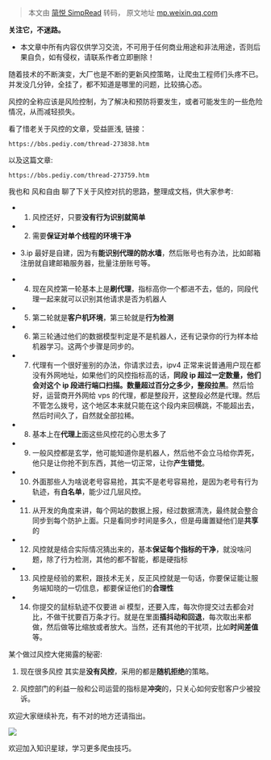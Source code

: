 > 本文由 [简悦 SimpRead](http://ksria.com/simpread/) 转码， 原文地址 [mp.weixin.qq.com](https://mp.weixin.qq.com/s?__biz=MzAwNTY1OTg0MQ==&mid=2647563714&idx=1&sn=2369fdc555d3054ef11cbaed0647fb08&chksm=8323706cb454f97a89f53347649606536834ed85c2b95853d3ce68ac5000794629a4af56d825&mpshare=1&scene=1&srcid=0804iKzXbtE1W0BSvD6qKxG3&sharer_sharetime=1659578706314&sharer_shareid=9be5daf09995ef938577edacf59663a3&version=4.0.6.99102&platform=mac#rd)

**关注它，不迷路。**

*   本文章中所有内容仅供学习交流，不可用于任何商业用途和非法用途，否则后果自负，如有侵权，请联系作者立即删除！
    

随着技术的不断演变，大厂也是不断的更新风控策略，让爬虫工程师们头疼不已。并发没几分钟，全挂了，都不知道是哪里的问题，比较搞心态。

风控的全称应该是风险控制，为了解决和预防将要发生，或者可能发生的一些危险情况，从而减轻损失。

看了惜老关于风控的文章，受益匪浅, 链接：  

```
https://bbs.pediy.com/thread-273838.htm

```

以及这篇文章:

```
https://bbs.pediy.com/thread-273759.htm

```

我也和 风和自由 聊了下关于风控对抗的思路，整理成文档，供大家参考:

*   1. 风控还好，只要**没有行为识别就简单**
    
*   2. 需要**保证对单个线程的环境干净**
    
*   3.ip 最好是自建，因为有**能识别代理的防水墙**，然后账号也有办法，比如邮箱注册就自建邮箱服务器，批量注册账号等。
    
*   4. 现在风控第一轮基本上是**刷代理**，指标高你一个都进不去，低的，同段代理一起来就可以识别其他请求是否为机器人
    
*   5. 第二轮就是**客户机环境**，第三轮就是**行为检测**
    
*   6. 第三轮通过他们的数据模型判定是不是机器人，还有记录你的行为样本给机器学习。这两个步骤是同步的。
    
*   7. 代理有一个很好鉴别的办法，你请求过去，ipv4 正常来说普通用户现在都没有外网地址，如果他们的风控指标高的话，**同段 ip 超过一定数量，他们会对这个 ip 段进行端口扫描。数量超过百分之多少，整段拉黑**。然后恰好，运营商开外网给 vps 的代理，都是整段开，这整段必然是代理。然后不管怎么拨号，这个地区本来就只能在这个段内来回横跳，不能超出去，然后时间久了，自然就全部拉稀。
    
*   8. 基本上在**代理上**面这些风控花的心思太多了
    
*   9. 一般风控都是玄学，他可能知道你是机器人，然后他不会立马给你弄死，他只是让你抢不到东西，其他一切正常，让你**产生错觉**。
    
*   10. 外面那些人为啥说老号容易抢，其实不是老号容易抢，是因为老号有行为轨迹，有**白名单**，能少过几层风控。
    
*   11. 从开发的角度来讲，每个网站的数据上报，经过数据清洗，最终就会整合同步到每个防护上面。只是看同步时间是多久，但是毋庸置疑他们是**共享**的
    
*   12. 风控就是结合实际情况猜出来的，基本**保证每个指标的干净**，就没啥问题，除了行为检测，其他的都不智能，都是硬指标
    
*   13. 风控是经验的累积，跟技术无关，反正风控就是一句话，你要保证能让服务端知晓的一切信息，都要保证他们的**合理性**
    
*   14. 你提交的鼠标轨迹不仅要进 ai 模型，还要入库，每次你提交过去都会对比，不做干扰要百万条才行。就是在里面**插抖动和回退**，每次取出来都做，然后做等比缩放或者放大。当然，还有其他的干扰项，比如**时间差值**等。
    

某个做过风控大佬揭露的秘密:

1. 现在很多风控 其实是**没有风控**，采用的都是**随机拒绝**的策略。

2. 风控部门的利益一般和公司运营的指标是**冲突**的，只关心如何安慰客户少被投诉。

欢迎大家继续补充，有不对的地方还请指出。

![](https://mmbiz.qpic.cn/mmbiz_jpg/Lll8tx0MDR0xtvs5q4zuW5BXvXzbAAAdAxXH7PSebBWJT3U9dXG1XtOSKRVDQqictGWKznl3rusg5MAsGO0D6Lw/640?wx_fmt=jpeg)

欢迎加入知识星球，学习更多爬虫技巧。